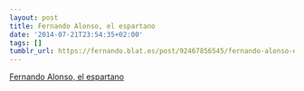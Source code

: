 ```yaml
---
layout: post
title: Fernando Alonso, el espartano
date: '2014-07-21T23:54:35+02:00'
tags: []
tumblr_url: https://fernando.blat.es/post/92467856545/fernando-alonso-el-espartano
---
```

[Fernando Alonso, el espartano](http://www.elnortedecastilla.es/deportes/motor/formula-1/201407/21/fernando-alonso-espartano-20140721164013-rc.html)  
